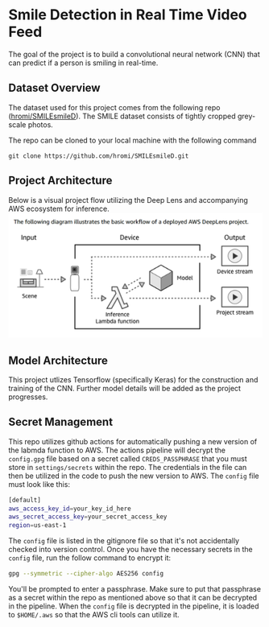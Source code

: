 # Smile Detection in Real Time Video Feed
The goal of the project is to build a convolutional neural network (CNN) that can predict if a person is smiling in real-time.
## Dataset Overview
The dataset used for this project comes from the following repo ([hromi/SMILEsmileD](https://github.com/hromi/SMILEsmileD)). The SMILE dataset consists of tightly cropped grey-scale photos.

The repo can be cloned to your local machine with the following command
```
git clone https://github.com/hromi/SMILEsmileD.git
```

## Project Architecture
Below is a visual project flow utilizing the Deep Lens and accompanying AWS ecosystem for inference.
![](ref/project_flow.png)
## Model Architecture
This project utlizes Tensorflow (specifically Keras) for the construction and training of the CNN. Further model details will be added as the project progresses.

## Secret Management
This repo utilizes github actions for automatically pushing a new version of the labmda function to AWS. The actions pipeline will decrypt the `config.gpg` file based on a secret called `CREDS_PASSPHRASE` that you must store in `settings/secrets` within the repo. The credentials in the file can then be utilized in the code to push the new version to AWS. The `config` file must look like this:

```bash
[default]
aws_access_key_id=your_key_id_here
aws_secret_access_key=your_secret_access_key
region=us-east-1
```

The `config` file is listed in the gitignore file so that it's not accidentally checked into version control. Once you have the necessary secrets in the `config` file, run the follow command to encrypt it:

```bash
gpg --symmetric --cipher-algo AES256 config
```
You'll be prompted to enter a passphrase. Make sure to put that passphrase as a secret within the repo as mentioned above so that it can be decrypted in the pipeline. When the `config` file is decrypted in the pipeline, it is loaded to `$HOME/.aws` so that the AWS cli tools can utilize it.
